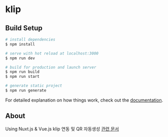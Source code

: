 # klip

## Build Setup

```bash
# install dependencies
$ npm install

# serve with hot reload at localhost:3000
$ npm run dev

# build for production and launch server
$ npm run build
$ npm run start

# generate static project
$ npm run generate
```

For detailed explanation on how things work, check out the [documentation](https://nuxtjs.org).

## About

Using Nuxt.js & Vue.js
klip 연동 및 QR 자동생성
[관련 문서](https://docs.klipwallet.com/)
